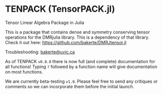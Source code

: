 # TENPACK (TensorPACK.jl)
Tensor Linear Algebra Package in Julia

This is a package that contains dense and symmetry conserving tensor operations for the DMRjulia library. This is a dependency of that library.  Check it out here: https://github.com/bakerte/DMRJtensor.jl

Troubleshooting: bakerte@uvic.ca

As of TENPACK `v0.8.0` there is now full (and complete) documentation for all functions! Typing `?` followed by a function name will give documentation on most functions.

We are currently beta-testing `v1.0`. Please feel free to send any critiques or comments so we can incorporate them before the initial launch.
